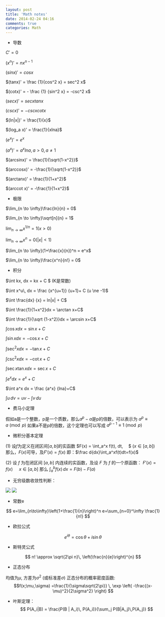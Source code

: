 ```yaml
---
layout: post
title: 'Math notes'
date: 2014-02-24 04:16
comments: true
categories: Math
---
```

* 导数

$C' = 0$

$(x^n)' = nx^{n-1}$

$(sinx)' = cosx$

$(tanx)' = \frac {1}{cos^2 x} = sec^2 x$

$(cotx)' = - \frac {1} {sin^2 x} = -csc^2 x$

$(secx)' = secxtanx$

$(cscx)' = -cscxcotx$

$(ln|x|)' = \frac{1}{x}$

$(log_a x)' = \frac{1}{xlna}$

$(e^x)' = e^x$

$(a^x)' = a^xlna, a>0, a\ne1$

$(arcsinx)' = \frac{1}{\sqrt{1-x^2}}$

$(arccosx)' = -\frac{1}{\sqrt{1-x^2}}$

$(arctanx)' = \frac{1}{1+x^2}$

$(arccot x)' = -\frac{1}{1+x^2}$

* 极限

$\lim_{n \to \infty}\frac{ln}{n} = 0$

$\lim_{n \to \infty}\sqrt[n]{n} = 1$

$\lim_{n \to \infty}x^{1/n} = 1(x>0)$

$\lim_{n \to \infty}x^n = 0(|x| < 1)$

$\lim_{n \to \infty}(1+\frac{x}{n})^n = e^x$

$\lim_{n \to \infty}\frac{x^n}{n!} = 0$

* 积分

$\int kx\, dx = kx + C $ (K是常数)

$\int x^u\, dx = \frac {x^{u+1}} {u+1}+ C (u \ne -1)$

$\int \frac{dx} {x} = ln|x| + C$

$\int \frac{1}{1+x^2}dx = \arctan x+C$

$\int \frac{1}{\sqrt {1-x^2}}dx = \arcsin x+C$

$\int \cos x dx = \sin x+C$

$\int \sin x dx = -\cos x+C$

$\int \sec^2x dx = -\tan x+C$

$\int \csc^2x dx = -\cot x+C$

$\int \sec x \tan x dx = \sec x+C$

$\int e^x dx = e^x+C$

$\int a^x dx = \frac {a^x} {lna}+C$

$\int u\,dv=uv-\int v\,du$

* 费马小定理

假如a是一个整数，p是一个质数，那么$a^p - a$是p的倍数，可以表示为
$a^p \equiv a \pmod{p}$
如果a不是p的倍数，这个定理也可以写成
$a^{p-1} \equiv  1 \pmod{p}$

* 微积分基本定理

(1) 设$f$为定义在闭区间$[a,b]$的实函数
$F(x) = \int_a^x f(t)\, dt\,　 $ ($x \in [a,b]$)
那么，$F(x)$可导，及$F'(x)=f(x)$
即：$\frac d{dx}\int_a^xf(t)dt=f(x)$

(2) 设 $f$ 为在闭区间 $[a, b]$ 内连续的实函数，及设 $F$ 为 $f$ 的一个原函数：
$F'(x) = f(x)\,　$　 $x \in [a,b]$
那么
$\int_a^b f(x)\,dx = F(b) - F(a)$


* 无穷级数收敛性判断：

![](http://ww3.sinaimg.cn/large/dd1b49b3jw1efhhbuijsuj21010id422.jpg)
![](http://ww3.sinaimg.cn/large/dd1b49b3jw1efhhbsj4m9j20zz0gf779.jpg)

* 常数e

$$
e=\lim_{n\to\infty}\left(1+\frac{1}{n}\right)^n
e=\sum_{n=0}^\infty \frac{1}{n!}
$$

* 欧拉公式

$$
e^{i\theta}=\cos\theta+i\sin\theta
$$

* 斯特灵公式

$$
n! \approx \sqrt{2\pi n}\, \left(\frac{n}{e}\right)^{n}
$$

* 正态分布

均值为$\mu$, 方差为$\sigma^2$ (或标准差$\sigma$)
正态分布的概率密度函数:
$$f(x;\mu,\sigma)
=\frac{1}{\sigma\sqrt{2\pi}} \, \exp \left( -\frac{(x- \mu)^2}{2\sigma^2} \right)
$$

* 叶斯定理：
$$
P(A_i|B) = \frac{P(B | A_i)\, P(A_i)}{\sum_j P(B|A_j)\,P(A_j)}
$$
